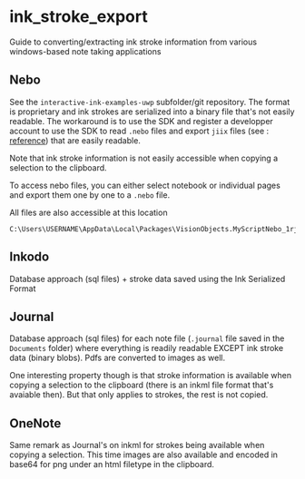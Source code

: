 # ink_stroke_export
Guide to converting/extracting ink stroke information from various windows-based note taking applications 

## Nebo

See the `interactive-ink-examples-uwp` subfolder/git repository. The format is proprietary and ink strokes are serialized into a binary file that's not easily readable. The workaround is to use the SDK and register a developper account to use the SDK to read `.nebo` files and export `jiix` files (see : [reference](https://developer.myscript.com/docs/interactive-ink/3.0/reference/jiix/)) that are easily readable.

Note that ink stroke information is not easily accessible when copying a selection to the clipboard.

To access nebo files, you can either select notebook or individual pages and export them one by one to a `.nebo` file.

All files are also accessible at this location
```
C:\Users\USERNAME\AppData\Local\Packages\VisionObjects.MyScriptNebo_1rjv6qr7skr92\LocalState\notes\.noUser\
```

## Inkodo

Database approach (sql files) + stroke data saved using the Ink Serialized Format

## Journal

Database approach (sql files) for each note file (`.journal` file saved in the `Documents` folder) where everything is readily readable EXCEPT ink stroke data (binary blobs).
Pdfs are converted to images as well.

One interesting property though is that stroke information is available when copying a selection to the clipboard (there is an inkml file format that's avaiable then). But that only applies to strokes, the rest is not copied.

## OneNote

Same remark as Journal's on inkml for strokes being available when copying a selection. This time images are also available and encoded in base64 for png under an html filetype in the clipboard.
